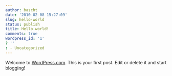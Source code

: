 ```yaml
---
author: bascht
date: '2010-02-08 15:27:09'
slug: hello-world
status: publish
title: Hello world!
comments: true
wordpress_id: '1'
? ''
: - Uncategorized
---
```


Welcome to [WordPress.com](http://wordpress.com/). This is your
first post. Edit or delete it and start blogging!


